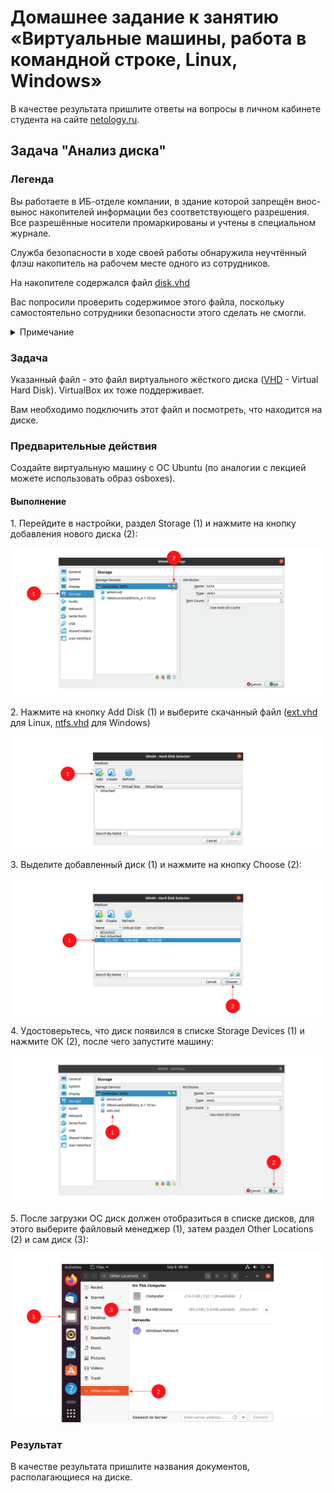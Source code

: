 # Домашнее задание к занятию «Виртуальные машины, работа в командной строке, Linux, Windows»

В качестве результата пришлите ответы на вопросы в личном кабинете студента на сайте [netology.ru](https://netology.ru).

## Задача "Анализ диска"

### Легенда

Вы работаете в ИБ-отделе компании, в здание которой запрещён внос-вынос накопителей информации без соответствующего разрешения. Все разрешённые носители промаркированы и учтены в специальном журнале.
 
Служба безопасности в ходе своей работы обнаружила неучтённый флэш накопитель на рабочем месте одного из сотрудников.

На накопителе содержался файл [disk.vhd](assets/disk.vhd)

Вас попросили проверить содержимое этого файла, поскольку самостоятельно сотрудники безопасности этого сделать не смогли.

<details>
<summary>Примечание</summary>

Это достаточно распространённая практика - на железную машину ставить чистую ОС и средство виртуализации (больше ничего, возможно, какие-то СЗИ). А работать целиком в виртуальной машине - т.к. это позволяет не "замусоривать" основную систему + снапшоты и т.д.
</details>

### Задача

Указанный файл - это файл виртуального жёсткого диска ([VHD](https://docs.microsoft.com/en-us/previous-versions/windows/desktop/legacy/dd323654(v=vs.85)) - Virtual Hard Disk). VirtualBox их тоже поддерживает.

Вам необходимо подключить этот файл и посмотреть, что находится на диске.

### Предварительные действия

Создайте виртуальную машину с ОС Ubuntu (по аналогии с лекцией можете использовать образ osboxes).

#### Выполнение

1\. Перейдите в настройки, раздел Storage (1) и нажмите на кнопку добавления нового диска (2):

![](pic/storage.png)

2\. Нажмите на кнопку Add Disk (1) и выберите скачанный файл ([ext.vhd](assets/ext.vhd) для Linux, [ntfs.vhd](assets/ntfs.vhd) для Windows)

![](pic/add-vdi.png)

3\. Выделите добавленный диск (1) и нажмите на кнопку Choose (2):

![](pic/choose-vdi.png)

4\. Удостоверьтесь, что диск появился в списке Storage Devices (1) и нажмите ОК (2), после чего запустите машину:

![](pic/ok-vdi.png)

5\. После загрузки ОС диск должен отобразиться в списке дисков, для этого выберите файловый менеджер (1), затем раздел Other Locations (2) и сам диск (3):

![](pic/mounted-ubuntu.png)

### Результат

В качестве результата пришлите названия документов, располагающиеся на диске.

